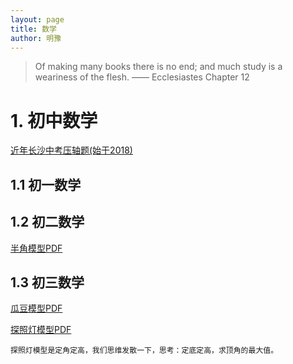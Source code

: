 ```yaml
---
layout: page
title: 数学
author: 明豫
---
```


> Of making many books there is no end; 
> and much study is a weariness of the flesh.
>                                       —— Ecclesiastes Chapter 12

# 1. 初中数学
[近年长沙中考压轴题(始于2018)]()
## 1.1 初一数学
## 1.2 初二数学
<!-- [手拉手全等模型](./rotary_congruence) -->

[半角模型PDF](./pdf/%E5%8D%8A%E8%A7%92%E6%A8%A1%E5%9E%8B.pdf)
<!-- ——[永久链接](https://github.com/pyrhae/beamer_for_blog/blob/1d8e447602de2979d0369d5759306f0c502695d2/beamers/junior/%E5%8D%8A%E8%A7%92%E6%A8%A1%E5%9E%8B.pdf) -->

## 1.3 初三数学
[瓜豆模型PDF](./pdf/%E7%93%9C%E8%B1%86%E5%8E%9F%E7%90%86.pdf)
<!-- ——[永久链接](https://github.com/pyrhae/beamer_for_blog/blob/main/beamers/junior/%E7%93%9C%E8%B1%86%E5%8E%9F%E7%90%86.pdf) -->

[探照灯模型PDF](./pdf/%E6%8E%A2%E7%85%A7%E7%81%AF%E6%A8%A1%E5%9E%8B.pdf)

    探照灯模型是定角定高，我们思维发散一下，思考：定底定高，求顶角的最大值。
    
<!-- [永久链接](https://github.com/pyrhae/beamer_for_blog/blob/main/beamers/junior/%E6%8E%A2%E7%85%A7%E7%81%AF%E6%A8%A1%E5%9E%8B.pdf) -->



